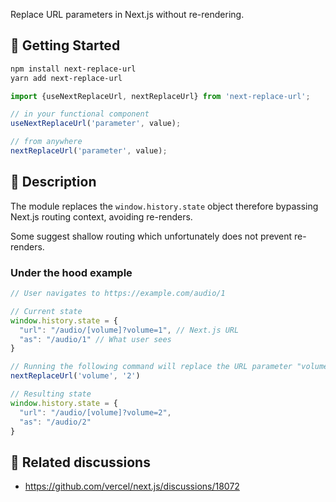 Replace URL parameters in Next.js without re-rendering.

## 🚀 Getting Started

```bash
npm install next-replace-url
yarn add next-replace-url
```

```javascript
import {useNextReplaceUrl, nextReplaceUrl} from 'next-replace-url';

// in your functional component
useNextReplaceUrl('parameter', value);

// from anywhere
nextReplaceUrl('parameter', value);
```

## 📖️ Description

The module replaces the `window.history.state` object therefore bypassing Next.js routing context, avoiding re-renders.

Some suggest shallow routing which unfortunately does not prevent re-renders.

### Under the hood example

```javascript
// User navigates to https://example.com/audio/1

// Current state
window.history.state = {
  "url": "/audio/[volume]?volume=1", // Next.js URL
  "as": "/audio/1" // What user sees
}

// Running the following command will replace the URL parameter "volume" with "2"
nextReplaceUrl('volume', '2')

// Resulting state
window.history.state = {
  "url": "/audio/[volume]?volume=2",
  "as": "/audio/2"
}
```

## 📖️ Related discussions

- https://github.com/vercel/next.js/discussions/18072

